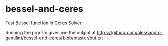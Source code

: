 # bessel-and-ceres
Test Bessel function in Ceres Solver.

Running the prgram gives me the output at https://github.com/alessandro-gentilini/bessel-and-ceres/blob/master/out.txt
